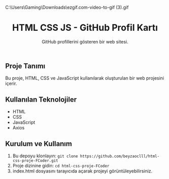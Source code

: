 C:\Users\Gaming\Downloads\ezgif.com-video-to-gif (3).gif

<!DOCTYPE html>
<html lang="en">
<head>
    <meta charset="UTF-8">
    <meta name="viewport" content="width=device-width, initial-scale=1.0">
</head>
<body>
  <header>
    <h1>HTML CSS JS - GitHub Profil Kartı</h1>
    <p>GitHub profillerini gösteren bir web sitesi.</p>
  </header>
  <div class="container">
    <h2>Proje Tanımı</h2>
    <p>Bu proje, HTML, CSS ve JavaScript kullanılarak oluşturulan  bir web projesini içerir.</p>
    <h2>Kullanılan Teknolojiler</h2>
    <ul>
        <li>HTML</li>
        <li>CSS</li>
        <li>JavaScript</li>
      <li>Axios</li>
    </ul>
    <h2>Kurulum ve Kullanım</h2>
    <ol>
        <li>Bu depoyu klonlayın: <code>git clone https://github.com/beyzaoclll/html-css-proje-FCoder.git</code></li>
        <li>Proje dizinine gidin: <code>cd html-css-proje-FCoder</code></li>
        <li>index.html dosyasını tarayıcıda açarak projeyi görüntüleyebilirsiniz.</li>
    </ol>
  </div>
</body>
</html>


